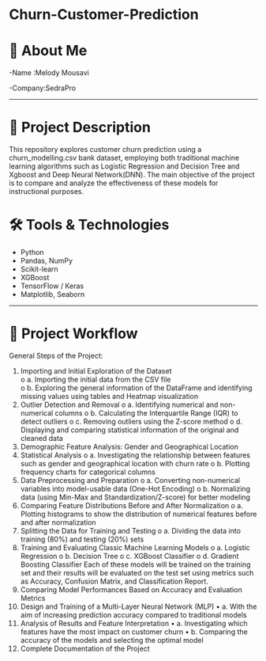 # Churn-Customer-Prediction
# 👤 About Me 

-Name :Melody Mousavi 

-Company:SedraPro

---

# 📁 Project Description 

This  repository explores customer churn prediction using a churn_modelling.csv bank dataset, employing both traditional machine learning algorithms such as Logistic Regression and Decision Tree and Xgboost and Deep Neural Network(DNN). The main objective of the project is to compare and analyze the effectiveness of these models for instructional purposes.

# 🛠️ Tools & Technologies 

- Python
- Pandas, NumPy
- Scikit-learn
- XGBoost
- TensorFlow / Keras
- Matplotlib, Seaborn

---

# 🚩 Project Workflow

General Steps of the Project:
1.	Importing and Initial Exploration of the Dataset     
o	a. Importing the initial data from the CSV file  
o	b. Exploring the general information of the DataFrame and identifying missing values using tables and Heatmap visualization
3.	Outlier Detection and Removal
o	a. Identifying numerical and non-numerical columns
o	b. Calculating the Interquartile Range (IQR) to detect outliers
o	c. Removing outliers using the Z-score method
o	d. Displaying and comparing statistical information of the original and cleaned data
4.	Demographic Feature Analysis: Gender and Geographical Location
5.	Statistical Analysis
o	a. Investigating the relationship between features such as gender and geographical location with churn rate
o	b. Plotting frequency charts for categorical columns
6.	Data Preprocessing and Preparation
o	a. Converting non-numerical variables into model-usable data (One-Hot Encoding)
o	b. Normalizing data (using Min-Max and Standardization/Z-score) for better modeling
7.	Comparing Feature Distributions Before and After Normalization
o	a. Plotting histograms to show the distribution of numerical features before and after normalization
8.	Splitting the Data for Training and Testing
o	a. Dividing the data into training (80%) and testing (20%) sets
9.	Training and Evaluating Classic Machine Learning Models
o	a. Logistic Regression
o	b. Decision Tree
o	c. XGBoost Classifier
o	d. Gradient Boosting Classifier
Each of these models will be trained on the training set and their results will be evaluated on the test set using metrics such as Accuracy, Confusion Matrix, and Classification Report.
10.	Comparing Model Performances Based on Accuracy and Evaluation Metrics
11.	Design and Training of a Multi-Layer Neural Network (MLP)
•	a. With the aim of increasing prediction accuracy compared to traditional models
12.	Analysis of Results and Feature Interpretation
•	a. Investigating which features have the most impact on customer churn
•	b. Comparing the accuracy of the models and selecting the optimal model
13.	Complete Documentation of the Project


